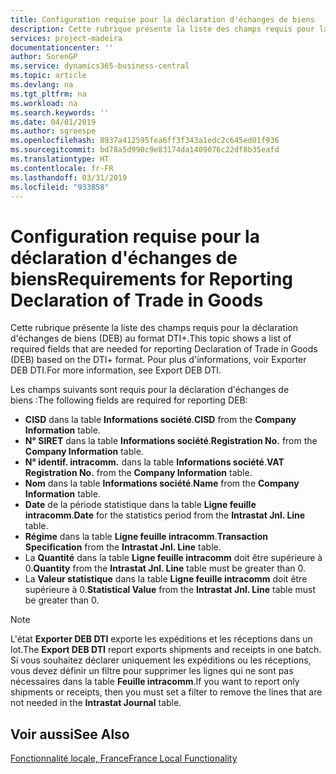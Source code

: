 ```yaml
---
title: Configuration requise pour la déclaration d'échanges de biens
description: Cette rubrique présente la liste des champs requis pour la déclaration d'échanges de biens (DEB) au format DTI+.
services: project-madeira
documentationcenter: ''
author: SorenGP
ms.service: dynamics365-business-central
ms.topic: article
ms.devlang: na
ms.tgt_pltfrm: na
ms.workload: na
ms.search.keywords: ''
ms.date: 04/01/2019
ms.author: sgroespe
ms.openlocfilehash: 8937a412595fea6ff3f343a1edc2c645ed01f936
ms.sourcegitcommit: bd78a5d990c9e83174da1409076c22df8b35eafd
ms.translationtype: HT
ms.contentlocale: fr-FR
ms.lasthandoff: 03/31/2019
ms.locfileid: "933858"
---
```

# <a name="requirements-for-reporting-declaration-of-trade-in-goods"></a><span data-ttu-id="732f3-103">Configuration requise pour la déclaration d'échanges de biens</span><span class="sxs-lookup"><span data-stu-id="732f3-103">Requirements for Reporting Declaration of Trade in Goods</span></span>
<span data-ttu-id="732f3-104">Cette rubrique présente la liste des champs requis pour la déclaration d'échanges de biens (DEB) au format DTI+.</span><span class="sxs-lookup"><span data-stu-id="732f3-104">This topic shows a list of required fields that are needed for reporting Declaration of Trade in Goods (DEB) based on the DTI+ format.</span></span> <span data-ttu-id="732f3-105">Pour plus d'informations, voir Exporter DEB DTI.</span><span class="sxs-lookup"><span data-stu-id="732f3-105">For more information, see Export DEB DTI.</span></span>  

<span data-ttu-id="732f3-106">Les champs suivants sont requis pour la déclaration d'échanges de biens :</span><span class="sxs-lookup"><span data-stu-id="732f3-106">The following fields are required for reporting DEB:</span></span>  

- <span data-ttu-id="732f3-107">**CISD** dans la table **Informations société**.</span><span class="sxs-lookup"><span data-stu-id="732f3-107">**CISD** from the **Company Information** table.</span></span>  
- <span data-ttu-id="732f3-108">**N° SIRET** dans la table **Informations société**.</span><span class="sxs-lookup"><span data-stu-id="732f3-108">**Registration No.** from the **Company Information** table.</span></span>  
- <span data-ttu-id="732f3-109">**N° identif. intracomm.** dans la table **Informations société**.</span><span class="sxs-lookup"><span data-stu-id="732f3-109">**VAT Registration No.** from the **Company Information** table.</span></span>  
- <span data-ttu-id="732f3-110">**Nom** dans la table **Informations société**.</span><span class="sxs-lookup"><span data-stu-id="732f3-110">**Name** from the **Company Information** table.</span></span>  
- <span data-ttu-id="732f3-111">**Date** de la période statistique dans la table **Ligne feuille intracomm**.</span><span class="sxs-lookup"><span data-stu-id="732f3-111">**Date** for the statistics period from the **Intrastat Jnl. Line** table.</span></span>  
- <span data-ttu-id="732f3-112">**Régime** dans la table **Ligne feuille intracomm**.</span><span class="sxs-lookup"><span data-stu-id="732f3-112">**Transaction Specification** from the **Intrastat Jnl. Line** table.</span></span>  
- <span data-ttu-id="732f3-113">La **Quantité** dans la table **Ligne feuille intracomm** doit être supérieure à 0.</span><span class="sxs-lookup"><span data-stu-id="732f3-113">**Quantity** from the **Intrastat Jnl. Line** table must be greater than 0.</span></span>  
- <span data-ttu-id="732f3-114">La **Valeur statistique** dans la table **Ligne feuille intracomm** doit être supérieure à 0.</span><span class="sxs-lookup"><span data-stu-id="732f3-114">**Statistical Value** from the **Intrastat Jnl. Line** table must be greater than 0.</span></span>  

> [!NOTE]  
>  <span data-ttu-id="732f3-115">L'état **Exporter DEB DTI** exporte les expéditions et les réceptions dans un lot.</span><span class="sxs-lookup"><span data-stu-id="732f3-115">The **Export DEB DTI** report exports shipments and receipts in one batch.</span></span> <span data-ttu-id="732f3-116">Si vous souhaitez déclarer uniquement les expéditions ou les réceptions, vous devez définir un filtre pour supprimer les lignes qui ne sont pas nécessaires dans la table **Feuille intracomm**.</span><span class="sxs-lookup"><span data-stu-id="732f3-116">If you want to report only shipments or receipts, then you must set a filter to remove the lines that are not needed in the **Intrastat Journal** table.</span></span>  

## <a name="see-also"></a><span data-ttu-id="732f3-117">Voir aussi</span><span class="sxs-lookup"><span data-stu-id="732f3-117">See Also</span></span>  
[<span data-ttu-id="732f3-118">Fonctionnalité locale, France</span><span class="sxs-lookup"><span data-stu-id="732f3-118">France Local Functionality</span></span>](france-local-functionality.md)
